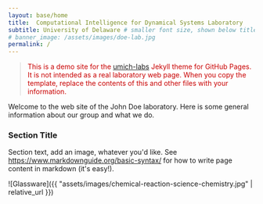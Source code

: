 ```yaml
---
layout: base/home
title:  Computational Intelligence for Dynamical Systems Laboratory
subtitle: University of Delaware # smaller font size, shown below title+title2
# banner_image: /assets/images/doe-lab.jpg
permalink: /
---
```


<style>mark{ color:rgb(200,0,0); background-color:white; }</style>
> <mark>This is a demo site for the</mark> [umich-labs](https://github.com/wilsonte-umich/umich-labs) <mark> Jekyll theme for GitHub Pages. It is not intended as a real laboratory web page. When you copy the template, replace the contents of this and other files with your information.</mark>

Welcome to the web site of the John Doe laboratory.
Here is some general information about our group
and what we do.

### Section Title

Section text, add an image, whatever you'd like.
See <https://www.markdownguide.org/basic-syntax/>
for how to write page content in markdown (it's easy!).

![Glassware]({{ "assets/images/chemical-reaction-science-chemistry.jpg" | relative_url }})

